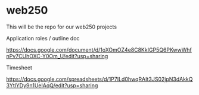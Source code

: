 # web250
This will be the repo for our web250 projects

Application roles / outline doc

https://docs.google.com/document/d/1oXOmOZ4e8C8KkIGP5Q6PKwwWhfnPv7CUhOXC-Y0Om_U/edit?usp=sharing

Timesheet

https://docs.google.com/spreadsheets/d/1P7ILd0hwqRAIt3JS02jpN3dAkkQ3YtlYDy9n1UeIAqQ/edit?usp=sharing
